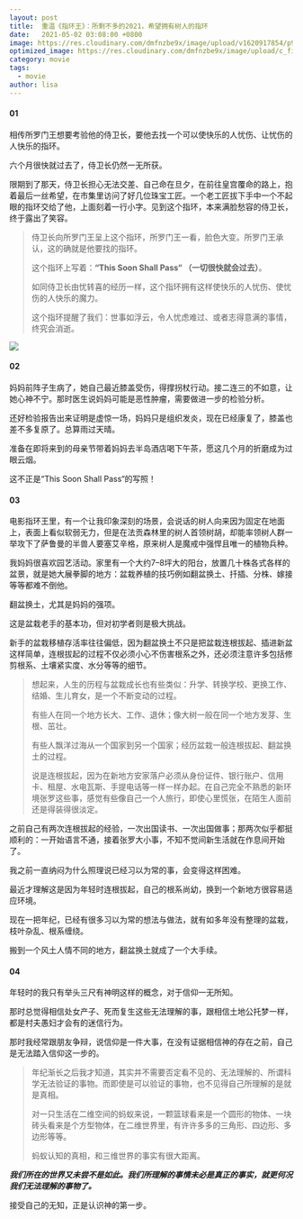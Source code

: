 ```yaml
---
layout: post
title:  重温《指环王》：所剩不多的2021，希望拥有树人的指环
date:   2021-05-02 03:08:00 +0800
image: https://res.cloudinary.com/dmfnzbe9x/image/upload/v1620917854/p909265336_stjirh.webp
optimized_image: https://res.cloudinary.com/dmfnzbe9x/image/upload/c_fill,h_171,w_325/v1620917854/p909265336_stjirh.webp
category: movie
tags:
  - movie
author: lisa
---
```


#### 01

相传所罗门王想要考验他的侍卫长，要他去找一个可以使快乐的人忧伤、让忧伤的人快乐的指环。

六个月很快就过去了，侍卫长仍然一无所获。

限期到了那天，侍卫长担心无法交差、自己命在旦夕，在前往皇宫覆命的路上，抱着最后一丝希望，在市集里访问了好几位珠宝工匠。一个老工匠拔下手中一个不起眼的指环交给了他，上面刻着一行小字。见到这个指环，本来满脸愁容的侍卫长，终于露出了笑容。

> 侍卫长向所罗门王呈上这个指环，所罗门王一看，脸色大变。所罗门王承认，这的确就是他要找的指环。
>
> 这个指环上写着：**“This Soon Shall Pass“ （一切很快就会过去）**。
>
> 如同侍卫长由忧转喜的经历一样，这个指环拥有这样使快乐的人忧伤、使忧伤的人快乐的魔力。
>
> 这个指环提醒了我们：世事如浮云，令人忧虑难过、或者志得意满的事情，终究会消逝。

![](https://res.cloudinary.com/dmfnzbe9x/image/upload/v1620918127/p2635228197_lgzqws.webp)

#### 02

妈妈前阵子生病了，她自己最近膝盖受伤，得撑拐杖行动。接二连三的不如意，让她心神不宁。那时医生说妈妈可能是恶性肿瘤，需要做进一步的检验分析。

还好检验报告出来证明是虚惊一场，妈妈只是组织发炎，现在已经康复了，膝盖也差不多复原了。总算雨过天晴。

准备在即将来到的母亲节带着妈妈去半岛酒店喝下午茶，愿这几个月的折磨成为过眼云烟。

这不正是“This Soon Shall Pass“的写照！

#### 03

电影指环王里，有一个让我印象深刻的场景，会说话的树人向来因为固定在地面上，表面上看似软弱无力，但是在法贡森林里的树人首领树胡，却能率领树人群一举攻下了萨鲁曼的半兽人要塞艾辛格，原来树人是魔戒中强悍且唯一的植物兵种。

我妈妈很喜欢园艺活动。家里有一个大约7–8坪大的阳台，放置几十株各式各样的盆景，就是她大展拳脚的地方：盆栽养植的技巧例如翻盆换土、扦插、分株、嫁接等等都难不倒他。

翻盆换土，尤其是妈妈的强项。

这是盆栽老手的基本功，但对初学者则是极大挑战。

新手的盆栽移植存活率往往偏低，因为翻盆换土不只是把盆栽连根拔起、插进新盆这样简单，连根拔起的过程不仅必须小心不伤害根系之外，还必须注意许多包括修剪根系、土壤紧实度、水分等等的细节。

> 想起来，人生的历程与盆栽成长也有些类似：升学、转换学校、更换工作、结婚、生儿育女，是一个不断变动的过程。
>
> 有些人在同一个地方长大、工作、退休；像大树一般在同一个地方发芽、生根、茁壮。
>
> 有些人飘洋过海从一个国家到另一个国家；经历盆栽一般连根拔起、翻盆换土的过程。
>
> 说是连根拔起，因为在新地方安家落户必须从身份证件、银行账户、信用卡、租屋、水电瓦斯、手提电话等一样一样办起。在自己完全不熟悉的新环境张罗这些事，感觉有些像自己一个人旅行，即使心里慌张，在陌生人面前还是得装得很淡定。

之前自己有两次连根拔起的经验，一次出国读书、一次出国做事；那两次似乎都挺顺利的：一开始语言不通，接着张罗大小事，不知不觉间新生活就在作息间开始了。

我之前一直纳闷为什么照理说已经习以为常的事，会变得这样困难。

最近才理解这是因为年轻时连根拔起，自己的根系尚幼，换到一个新地方很容易适应环境。

现在一把年纪，已经有很多习以为常的想法与做法，就有如多年没有整理的盆栽，枝叶杂乱、根系缠绕。

搬到一个风土人情不同的地方，翻盆换土就成了一个大手续。

#### 04

年轻时的我只有举头三尺有神明这样的概念，对于信仰一无所知。

那时总觉得相信处女产子、死而复生这些无法理解的事，跟相信土地公托梦一样，都是村夫愚妇才会有的迷信行为。

那时我经常跟朋友争辩，说信仰是一件大事，在没有证据相信神的存在之前，自己是无法踏入信仰这一步的。

> 年纪渐长之后我才知道，其实并不需要否定看不见的、无法理解的、所谓科学无法验证的事物。而即使是可以验证的事物，也不见得自己所理解的是就是真相。
>
> 对一只生活在二维空间的蚂蚁来说，一颗篮球看来是一个圆形的物体、一块砖头看来是个方型物体，在二维世界里，有许许多多的三角形、四边形、多边形等等。
>
> 蚂蚁认知的真相，和三维世界的事实有很大距离。

***我们所在的世界又未尝不是如此。我们所理解的事情未必是真正的事实，就更何况我们无法理解的事物了。***

接受自己的无知，正是认识神的第一步。



